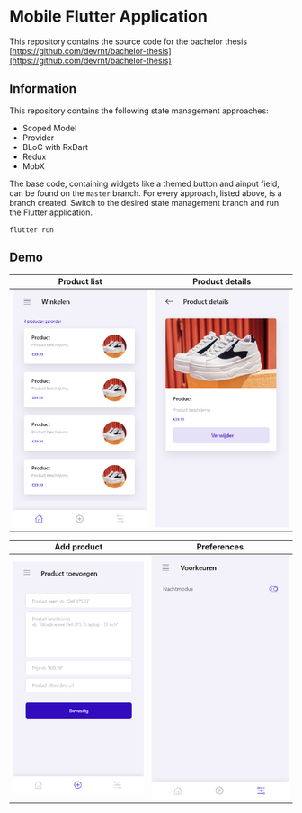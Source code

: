 # Mobile Flutter Application

This repository contains the source code for the bachelor thesis [https://github.com/devrnt/bachelor-thesis](https://github.com/devrnt/bachelor-thesis)

## Information
This repository contains the following state management approaches:
* Scoped Model
* Provider
* BLoC with RxDart
* Redux
* MobX

The base code, containing widgets like a themed button and ainput field, can be found on the `master` branch. 
For every approach, listed above, is a branch created. Switch to the desired state management branch and run the Flutter application.

```
flutter run
```

## Demo
Product list        |  Product details
:-------------------------:|:-------------------------:
![Demo](demo/mock-home_screen.png)  | ![Demo dark theme](demo/mock-details_screen.png)

Add product        |  Preferences
:-------------------------:|:-------------------------:
![Demo](demo/mock-add_product_screen.png)  | ![Demo dark theme](demo/mock-preferences.png)
